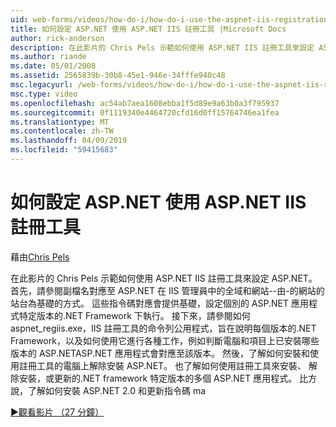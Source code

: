```yaml
---
uid: web-forms/videos/how-do-i/how-do-i-use-the-aspnet-iis-registration-tool-to-configure-aspnet
title: 如何設定 ASP.NET 使用 ASP.NET IIS 註冊工具 |Microsoft Docs
author: rick-anderson
description: 在此影片的 Chris Pels 示範如何使用 ASP.NET IIS 註冊工具來設定 ASP.NET。 首先，請參閱如何副檔名對應到 ASP.NET...
ms.author: riande
ms.date: 05/01/2008
ms.assetid: 2565839b-30b8-45e1-946e-34fffe940c48
msc.legacyurl: /web-forms/videos/how-do-i/how-do-i-use-the-aspnet-iis-registration-tool-to-configure-aspnet
msc.type: video
ms.openlocfilehash: ac54ab7aea1608ebba1f5d89e9a63b0a3f795937
ms.sourcegitcommit: 0f1119340e4464720cfd16d0ff15764746ea1fea
ms.translationtype: MT
ms.contentlocale: zh-TW
ms.lasthandoff: 04/09/2019
ms.locfileid: "59415683"
---
```

# <a name="how-do-i-use-the-aspnet-iis-registration-tool-to-configure-aspnet"></a>如何設定 ASP.NET 使用 ASP.NET IIS 註冊工具

藉由[Chris Pels](https://twitter.com/chrispels)

在此影片的 Chris Pels 示範如何使用 ASP.NET IIS 註冊工具來設定 ASP.NET。 首先，請參閱副檔名對應至 ASP.NET 在 IIS 管理員中的全域和網站--由-的網站的站台為基礎的方式。 這些指令碼對應會提供基礎，設定個別的 ASP.NET 應用程式特定版本的.NET Framework 下執行。 接下來，請參閱如何 aspnet\_regiis.exe，IIS 註冊工具的命令列公用程式，旨在說明每個版本的.NET Framework，以及如何使用它進行各種工作，例如判斷電腦和項目上已安裝哪些版本的 ASP.NETASP.NET 應用程式會對應至該版本。 然後，了解如何安裝和使用註冊工具的電腦上解除安裝 ASP.NET。 也了解如何使用註冊工具來安裝、 解除安裝，或更新的.NET framework 特定版本的多個 ASP.NET 應用程式。 比方說，了解如何安裝 ASP.NET 2.0 和更新指令碼 ma

[&#9654;觀看影片 （27 分鐘）](https://channel9.msdn.com/Blogs/ASP-NET-Site-Videos/how-do-i-use-the-aspnet-iis-registration-tool-to-configure-aspnet)
